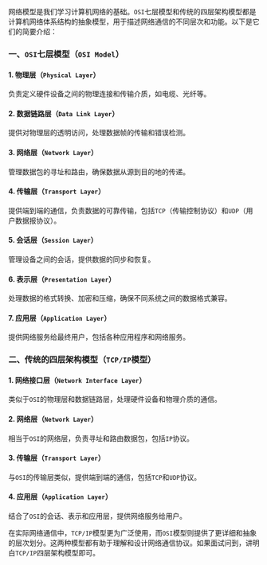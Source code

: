 网络模型是我们学习计算机网络的基础。`OSI`七层模型和传统的四层架构模型都是计算机网络体系结构的抽象模型，用于描述网络通信的不同层次和功能。以下是它们的简要介绍：

### 一、`OSI`七层模型（`OSI Model`）

#### 1. 物理层（`Physical Layer`）

负责定义硬件设备之间的物理连接和传输介质，如电缆、光纤等。

#### 2. 数据链路层（`Data Link Layer`）

提供对物理层的透明访问，处理数据帧的传输和错误检测。

#### 3. 网络层（`Network Layer`）

管理数据包的寻址和路由，确保数据从源到目的地的传递。

#### 4. 传输层（`Transport Layer`）

提供端到端的通信，负责数据的可靠传输，包括`TCP`（传输控制协议）和`UDP`（用户数据报协议）。

#### 5. 会话层（`Session Layer`）

管理设备之间的会话，提供数据的同步和恢复。

#### 6. 表示层（`Presentation Layer`）

处理数据的格式转换、加密和压缩，确保不同系统之间的数据格式兼容。

#### 7. 应用层（`Application Layer`）

提供网络服务给最终用户，包括各种应用程序和网络服务。

### 二、传统的四层架构模型（`TCP/IP`模型）

#### 1. 网络接口层（`Network Interface Layer`）

类似于`OSI`的物理层和数据链路层，处理硬件设备和物理介质的通信。

#### 2. 网络层（`Network Layer`）

相当于`OSI`的网络层，负责寻址和路由数据包，包括`IP`协议。

#### 3. 传输层（`Transport Layer`）

与`OSI`的传输层类似，提供端到端的通信，包括`TCP`和`UDP`协议。

#### 4. 应用层（`Application Layer`）

结合了`OSI`的会话、表示和应用层，提供网络服务给用户。

在实际网络通信中，`TCP/IP`模型更为广泛使用，而`OSI`模型则提供了更详细和抽象的层次划分。这两种模型都有助于理解和设计网络通信协议。如果面试问到，讲明白`TCP/IP`四层架构模型即可。
